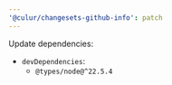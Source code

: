 ```yaml
---
'@culur/changesets-github-info': patch
---
```


Update dependencies:

- `devDependencies`:
  - `@types/node@^22.5.4`
